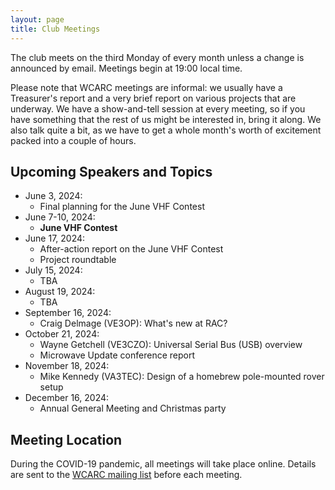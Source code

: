 ```yaml
---
layout: page
title: Club Meetings
---
```


The club meets on the third Monday of every month unless a change is
announced by email. Meetings begin at 19:00 local time.

Please note that WCARC meetings are informal: we usually have a
Treasurer's report and a very brief report on various projects that are
underway. We have a show-and-tell session at every meeting, so if you have
something that the rest of us might be interested in, bring it along. We also
talk quite a bit, as we have to get a whole month's worth of excitement packed
into a couple of hours.

## Upcoming Speakers and Topics

* June 3, 2024:
  * Final planning for the June VHF Contest
* June 7-10, 2024:
  * **June VHF Contest**
* June 17, 2024:
  * After-action report on the June VHF Contest
  * Project roundtable
* July 15, 2024:
  * TBA
* August 19, 2024:
  * TBA
* September 16, 2024:
  * Craig Delmage (VE3OP): What's new at RAC?
* October 21, 2024:
  * Wayne Getchell (VE3CZO): Universal Serial Bus (USB) overview
  * Microwave Update conference report
* November 18, 2024:
  * Mike Kennedy (VA3TEC): Design of a homebrew pole-mounted rover setup
* December 16, 2024:
  * Annual General Meeting and Christmas party

## Meeting Location

During the COVID-19 pandemic, all meetings will take place online. Details are
sent to the [WCARC mailing list](https://groups.io/g/wcclist/topics) before each
meeting.
